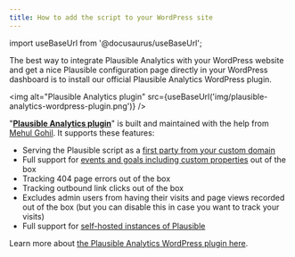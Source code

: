 ```yaml
---
title: How to add the script to your WordPress site
---
```


import useBaseUrl from '@docusaurus/useBaseUrl';

The best way to integrate Plausible Analytics with your WordPress website and get a nice Plausible configuration page directly in your WordPress dashboard is to install our official Plausible Analytics WordPress plugin.

<img alt="Plausible Analytics plugin" src={useBaseUrl('img/plausible-analytics-wordpress-plugin.png')} />

"**[Plausible Analytics plugin](https://wordpress.org/plugins/plausible-analytics/)**" is built and maintained with the help from [Mehul Gohil](https://mehulgohil.com). It supports these features:

* Serving the Plausible script as a [first party from your custom domain](custom-domain.md)
* Full support for [events and goals including custom properties](custom-event-goals.md) out of the box
* Tracking 404 page errors out of the box
* Tracking outbound link clicks out of the box
* Excludes admin users from having their visits and page views recorded out of the box (but you can disable this in case you want to track your visits)
* Full support for [self-hosted instances of Plausible](self-hosting.md)

Learn more about [the Plausible Analytics WordPress plugin here](https://plausible.io/wordpress-analytics-plugin).
